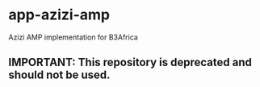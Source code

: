 # app-azizi-amp
Azizi AMP implementation for B3Africa
## IMPORTANT: This repository is deprecated and should not be used.
